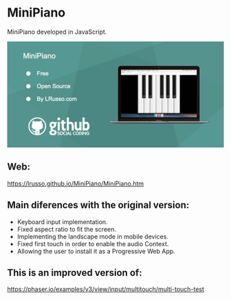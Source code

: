 # MiniPiano

MiniPiano developed in JavaScript.

![alt screenshot](https://raw.githubusercontent.com/lrusso/MiniPiano/master/MiniPiano.png)

## Web:

https://lrusso.github.io/MiniPiano/MiniPiano.htm

## Main diferences with the original version:

* Keyboard input implementation.
* Fixed aspect ratio to fit the screen.
* Implementing the landscape mode in mobile devices.
* Fixed first touch in order to enable the audio Context.
* Allowing the user to install it as a Progressive Web App.

## This is an improved version of:

https://phaser.io/examples/v3/view/input/multitouch/multi-touch-test
